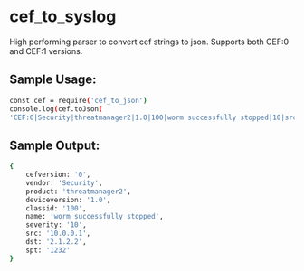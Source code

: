 # cef_to_syslog
High performing parser to convert cef strings to json. Supports both CEF:0 and CEF:1 versions.

## Sample Usage:
```sh
const cef = require('cef_to_json')
console.log(cef.toJson(
'CEF:0|Security|threatmanager2|1.0|100|worm successfully stopped|10|src=10.0.0.1 dst=2.1.2.2 spt=1232'));
```

## Sample Output:
```sh
{
	cefversion: '0',
	vendor: 'Security',
	product: 'threatmanager2',
	deviceversion: '1.0',
	classid: '100',
	name: 'worm successfully stopped',
	severity: '10',
	src: '10.0.0.1',
	dst: '2.1.2.2',
	spt: '1232'
}
```

